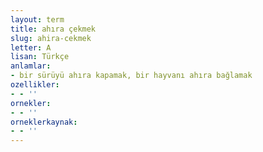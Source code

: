 ```yaml
---
layout: term
title: ahıra çekmek
slug: ahira-cekmek
letter: A
lisan: Türkçe
anlamlar:
- bir sürüyü ahıra kapamak, bir hayvanı ahıra bağlamak
ozellikler:
- - ''
ornekler:
- - ''
orneklerkaynak:
- - ''
---
```

